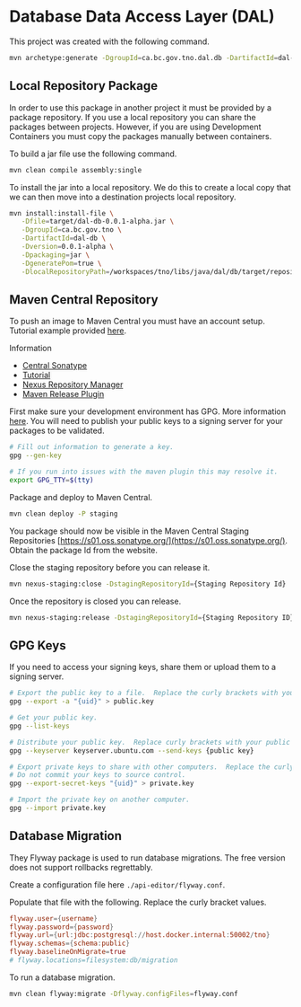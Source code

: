 # Database Data Access Layer (DAL)

This project was created with the following command.

```bash
mvn archetype:generate -DgroupId=ca.bc.gov.tno.dal.db -DartifactId=dal-db -DarchetypeArtifactId=maven-archetype-quickstart -DarchetypeVersion=1.4 -DinteractiveMode=false
```

## Local Repository Package

In order to use this package in another project it must be provided by a package repository.
If you use a local repository you can share the packages between projects.
However, if you are using Development Containers you must copy the packages manually between containers.

To build a jar file use the following command.

```bash
mvn clean compile assembly:single
```

To install the jar into a local repository.
We do this to create a local copy that we can then move into a destination projects local repository.

```bash
mvn install:install-file \
   -Dfile=target/dal-db-0.0.1-alpha.jar \
   -DgroupId=ca.bc.gov.tno \
   -DartifactId=dal-db \
   -Dversion=0.0.1-alpha \
   -Dpackaging=jar \
   -DgeneratePom=true \
   -DlocalRepositoryPath=/workspaces/tno/libs/java/dal/db/target/repository
```

## Maven Central Repository

To push an image to Maven Central you must have an account setup.
Tutorial example provided [here](https://dzone.com/articles/how-to-create-a-java-library-from-scratch-to-maven).

Information
- [Central Sonatype](https://central.sonatype.org/publish/publish-maven/)
- [Tutorial](https://dzone.com/articles/how-to-create-a-java-library-from-scratch-to-maven)
- [Nexus Repository Manager](https://s01.oss.sonatype.org/index.html#view-repositories;releases~browsestorage)
- [Maven Release Plugin](https://axelfontaine.com/blog/maven-releases-steroids-2.html)

First make sure your development environment has GPG.
More information [here](https://central.sonatype.org/publish/requirements/gpg/).
You will need to publish your public keys to a signing server for your packages to be validated.

```bash
# Fill out information to generate a key.
gpg --gen-key

# If you run into issues with the maven plugin this may resolve it.
export GPG_TTY=$(tty)
```

Package and deploy to Maven Central.

```bash
mvn clean deploy -P staging
```

You package should now be visible in the Maven Central Staging Repositories [https://s01.oss.sonatype.org/](https://s01.oss.sonatype.org/).
Obtain the package Id from the website.

Close the staging repository before you can release it.

```bash
mvn nexus-staging:close -DstagingRepositoryId={Staging Repository Id}
```

Once the repository is closed you can release.

```bash
mvn nexus-staging:release -DstagingRepositoryId={Staging Repository ID}
```

## GPG Keys

If you need to access your signing keys, share them or upload them to a signing server.

```bash
# Export the public key to a file.  Replace the curly brackets with your uid (probably email).
gpg --export -a "{uid}" > public.key

# Get your public key.
gpg --list-keys

# Distribute your public key.  Replace curly brackets with your public key. 
gpg --keyserver keyserver.ubuntu.com --send-keys {public key}

# Export private keys to share with other computers.  Replace the curly brackets with your uid (probably email).
# Do not commit your keys to source control.
gpg --export-secret-keys "{uid}" > private.key

# Import the private key on another computer.
gpg --import private.key
```

## Database Migration

They Flyway package is used to run database migrations.
The free version does not support rollbacks regrettably.

Create a configuration file here `./api-editor/flyway.conf`.

Populate that file with the following.
Replace the curly bracket values.

```conf
flyway.user={username}
flyway.password={password}
flyway.url={url:jdbc:postgresql://host.docker.internal:50002/tno}
flyway.schemas={schema:public}
flyway.baselineOnMigrate=true
# flyway.locations=filesystem:db/migration
```

To run a database migration.

```bash
mvn clean flyway:migrate -Dflyway.configFiles=flyway.conf
```